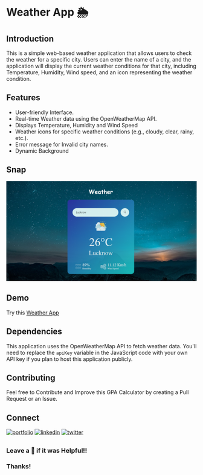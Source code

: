 # Weather App 🌦️

## Introduction

This is a simple web-based weather application that allows users to check the weather for a specific city. Users can enter the name of a city, and the application will display the current weather conditions for that city, including Temperature, Humidity, Wind speed, and an icon representing the weather condition.

## Features

- User-friendly Interface.
- Real-time Weather data using the OpenWeatherMap API.
- Displays Temperature, Humidity and Wind Speed
- Weather icons for specific weather conditions (e.g., cloudy, clear, rainy, etc.).
- Error message for Invalid city names.
- Dynamic Background 


## Snap
![snap](images/weather.png)
## Demo

Try this [Weather App](https://alokverma18.github.io/weather-app/) 


## Dependencies

This application uses the OpenWeatherMap API to fetch weather data. You'll need to replace the `apiKey` variable in the JavaScript code with your own API key if you plan to host this application publicly.


## Contributing
Feel free to Contribute and Improve this GPA Calculator by creating a Pull Request or an Issue.


## Connect 
[![portfolio](https://img.shields.io/badge/my_portfolio-000?style=for-the-badge&logo=ko-fi&logoColor=white)](https://alokverma18.github.io/Portfolio/)
[![linkedin](https://img.shields.io/badge/linkedin-0A66C2?style=for-the-badge&logo=linkedin&logoColor=white)](https://www.linkedin.com/in/alokverma18/)
[![twitter](https://img.shields.io/badge/twitter-1DA1F2?style=for-the-badge&logo=twitter&logoColor=white)](https://twitter.com/ak_verma18)


## 
### Leave a 🌟 if it was Helpful!!
### Thanks!
